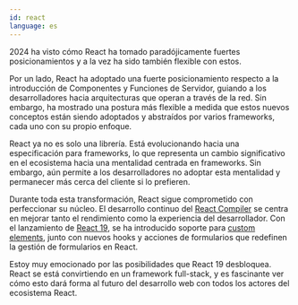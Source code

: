 ```yaml
---
id: react
language: es
---
```


2024 ha visto cómo React ha tomado paradójicamente fuertes posicionamientos y a la vez ha sido también flexible con estos.

Por un lado, React ha adoptado una fuerte posicionamiento respecto a la introducción de Componentes y Funciones de Servidor, guiando a los desarrolladores hacia arquitecturas que operan a través de la red. Sin embargo, ha mostrado una postura más flexible a medida que estos nuevos conceptos están siendo adoptados y abstraídos por varios frameworks, cada uno con su propio enfoque.

React ya no es solo una librería. Está evolucionando hacia una especificación para frameworks, lo que representa un cambio significativo en el ecosistema hacia una mentalidad centrada en frameworks. Sin embargo, aún permite a los desarrolladores no adoptar esta mentalidad y permanecer más cerca del cliente si lo prefieren.

Durante toda esta transformación, React sigue comprometido con perfeccionar su núcleo. El desarrollo continuo del [React Compiler](https://react.dev/learn/react-compiler) se centra en mejorar tanto el rendimiento como la experiencia del desarrollador. Con el lanzamiento de [React 19](https://react.dev/blog/2024/12/05/react-19), se ha introducido soporte para [custom elements](https://custom-elements-everywhere.com/), junto con nuevos hooks y acciones de formularios que redefinen la gestión de formularios en React.

Estoy muy emocionado por las posibilidades que React 19 desbloquea. React se está convirtiendo en un framework full-stack, y es fascinante ver cómo esto dará forma al futuro del desarrollo web con todos los actores del ecosistema React.
